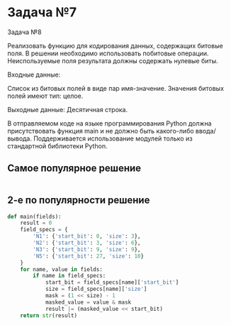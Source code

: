 #  Задача №7
Задача №8

Реализовать функцию для кодирования данных, содержащих битовые поля. В решении необходимо использовать побитовые операции. Неиспользуемые поля результата должны содержать нулевые биты.

Входные данные:

Список из битовых полей в виде пар имя-значение. Значения битовых полей имеют тип: целое.

Выходные данные:
Десятичная строка. 

В отправляемом коде на языке программирования Python должна присутствовать функция main и не должно быть какого-либо ввода/вывода. Поддерживается использование модулей только из стандартной библиотеки Python.

## Самое популярное решение

```python

```

## 2-е по популярности решение

```python
def main(fields):
    result = 0
    field_specs = {
        'N1': {'start_bit': 0, 'size': 3},
        'N2': {'start_bit': 3, 'size': 6},
        'N3': {'start_bit': 9, 'size': 9},
        'N5': {'start_bit': 27, 'size': 10}
    }
    for name, value in fields:
        if name in field_specs:
            start_bit = field_specs[name]['start_bit']
            size = field_specs[name]['size']
            mask = (1 << size) - 1
            masked_value = value & mask
            result |= (masked_value << start_bit)
    return str(result)

```
